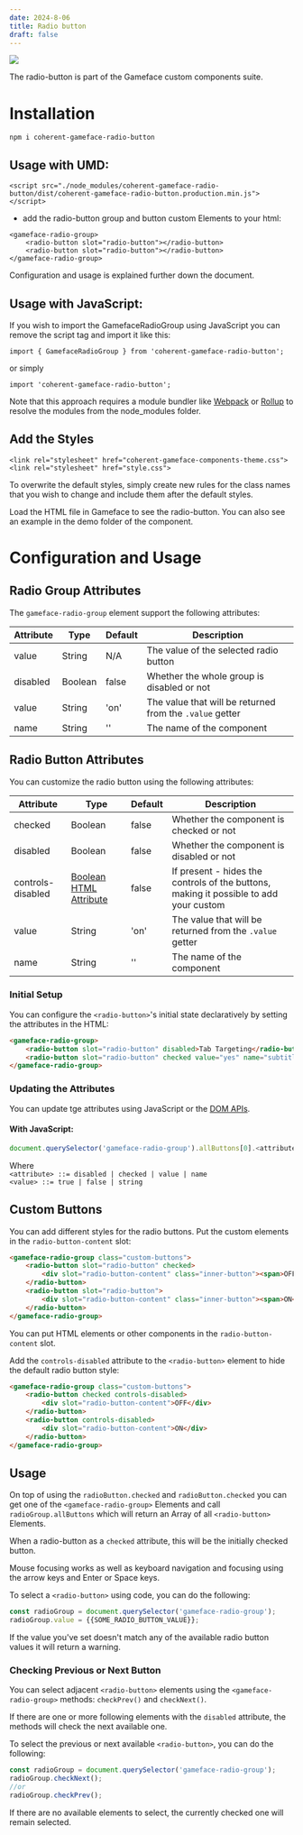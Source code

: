 ```yaml
---
date: 2024-8-06
title: Radio button
draft: false
---
```


<!--Copyright (c) Coherent Labs AD. All rights reserved. Licensed under the MIT License. See License.txt in the project root for license information. -->

<a href="https://www.npmjs.com/package/coherent-gameface-radio-button"><img src="http://img.shields.io/npm/v/coherent-gameface-radio-button.svg?style=flat-square"/></a>

The radio-button is part of the Gameface custom components suite.

Installation
===================

```
npm i coherent-gameface-radio-button
```

## Usage with UMD:

~~~~{.html}
<script src="./node_modules/coherent-gameface-radio-button/dist/coherent-gameface-radio-button.production.min.js"></script>
~~~~

* add the radio-button group and button custom Elements to your html:

~~~~{.html}
<gameface-radio-group>
	<radio-button slot="radio-button"></radio-button>
	<radio-button slot="radio-button"></radio-button>
</gameface-radio-group>
~~~~

Configuration and usage is explained further down the document. 

## Usage with JavaScript:

If you wish to import the GamefaceRadioGroup using JavaScript you can remove the script tag and import it like this:

~~~~{.js}
import { GamefaceRadioGroup } from 'coherent-gameface-radio-button';
~~~~

or simply

~~~~{.js}
import 'coherent-gameface-radio-button';
~~~~

Note that this approach requires a module bundler like
[Webpack](https://webpack.js.org/) or [Rollup](https://rollupjs.org/guide/en/)
to resolve the modules from the node_modules folder.

## Add the Styles

~~~~{.css}
<link rel="stylesheet" href="coherent-gameface-components-theme.css">
<link rel="stylesheet" href="style.css">
~~~~

To overwrite the default styles, simply create new rules for the class names
that you wish to change and include them after the default styles.

Load the HTML file in Gameface to see the radio-button.
You can also see an example in the demo folder of the component.

# Configuration and Usage

## Radio Group Attributes

The `gameface-radio-group` element support the following attributes:

|Attribute   |Type   |Default   | Description |
|---|---|---|---|
|value  | String   |N/A   | The value of the selected radio button  |
|disabled  | Boolean   |false   |  Whether the whole group is disabled or not  |
|value  | String   | 'on'   | The value that will be returned from the `.value` getter |
|name  | String   | ''   | The name of the component|

## Radio Button Attributes

You can customize the radio button using the following attributes:

|Attribute   |Type   |Default   | Description |
|---|---|---|---|
|checked  | Boolean   |false   | Whether the component is checked or not   |
|disabled  | Boolean   |false   |  Whether the component is disabled or not  |
|controls-disabled  | [Boolean HTML Attribute](https://html.spec.whatwg.org/multipage/common-microsyntaxes.html#boolean-attributes)   |false   |  If present - hides the controls of the buttons, making it possible to add your custom  |
|value  | String   | 'on'   | The value that will be returned from the `.value` getter |
|name  | String   | ''   | The name of the component|

### Initial Setup

You can configure the `<radio-button>`'s initial state declaratively by setting the attributes in the HTML:

```html
<gameface-radio-group>
	<radio-button slot="radio-button" disabled>Tab Targeting</radio-button>
	<radio-button slot="radio-button" checked value="yes" name="subtitles">Action Combat</radio-button>
</gameface-radio-group>
```

### Updating the Attributes

You can update tge attributes using JavaScript or the [DOM APIs](https://developer.mozilla.org/en-US/docs/Web/API/Element/getAttribute).

#### With JavaScript:

```js
document.querySelector('gameface-radio-group').allButtons[0].<attribute> = <value>;
```

Where \
`<attribute> ::= disabled | checked | value | name` \
`<value> ::= true | false | string`

## Custom Buttons

You can add different styles for the radio buttons. Put the custom elements in the `radio-button-content` slot:

```html
<gameface-radio-group class="custom-buttons">
    <radio-button slot="radio-button" checked>
        <div slot="radio-button-content" class="inner-button"><span>OFF</span></div>
    </radio-button>
    <radio-button slot="radio-button">
        <div slot="radio-button-content" class="inner-button"><span>ON</span></div>
    </radio-button>
</gameface-radio-group>
```
You can put HTML elements or other components in the `radio-button-content` slot.

Add the `controls-disabled` attribute to the `<radio-button>` element to hide the default radio button style:

```html
<gameface-radio-group class="custom-buttons">
    <radio-button checked controls-disabled>
        <div slot="radio-button-content">OFF</div>
    </radio-button>
    <radio-button controls-disabled>
        <div slot="radio-button-content">ON</div>
    </radio-button>
</gameface-radio-group>
```

## Usage

On top of using the `radioButton.checked` and `radioButton.checked` you can
get one of the `<gameface-radio-group>` Elements and call `radioGroup.allButtons`
which will return an Array of all `<radio-button>` Elements.

When a radio-button as a `checked` attribute, this will be the initially checked
button.

Mouse focusing works as well as keyboard navigation and focusing using the
arrow keys and Enter or Space keys.

To select a `<radio-button>` using code, you can do the following:
```js
const radioGroup = document.querySelector('gameface-radio-group');
radioGroup.value = {{SOME_RADIO_BUTTON_VALUE}};
```

If the value you've set doesn't match any of the available radio button values it will return a warning. 

### Checking Previous or Next Button

You can select adjacent `<radio-button>` elements using the `<gameface-radio-group>` methods:
`checkPrev()` and `checkNext()`.

If there are one or more following elements with the `disabled` attribute, 
the methods will check the next available one.

To select the previous or next available `<radio-button>`, you can do the following:
```js
const radioGroup = document.querySelector('gameface-radio-group');
radioGroup.checkNext();
//or
radioGroup.checkPrev();
```

If there are no available elements to select, the currently checked one will remain selected.
